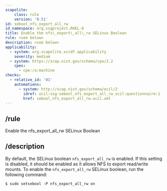 ```yaml
---
scapolite:
    class: rule
    version: '0.51'
id: sebool_nfs_export_all_rw
id_namespace: org.ssgproject.RHEL-8
title: Enable the nfs\_export\_all\_rw SELinux Boolean
rule: <see below>
description: <see below>
applicability:
  - system: org.scapolite.xccdf.applicability
    severity: medium
  - system: https://scap.nist.gov/schema/cpe/2.2
    cpes:
      - cpe:/a:machine
checks:
  - relative_id: '01'
    automations:
      - system: http://scap.nist.gov/schema/ocil/2
        idref: ocil:ssg-sebool_nfs_export_all_rw_ocil:questionnaire:1
        href: sebool_nfs_export_all_rw.ocil.xml
---
```



## /rule

Enable the nfs\_export\_all\_rw SELinux Boolean

## /description

By
default, the SELinux boolean `nfs_export_all_rw` is enabled. If this
setting is disabled, it should be enabled as it allows NFS to export
read/write mounts. To enable the `nfs_export_all_rw` SELinux boolean,
run the following command:

``` 
$ sudo setsebool -P nfs_export_all_rw on
```
